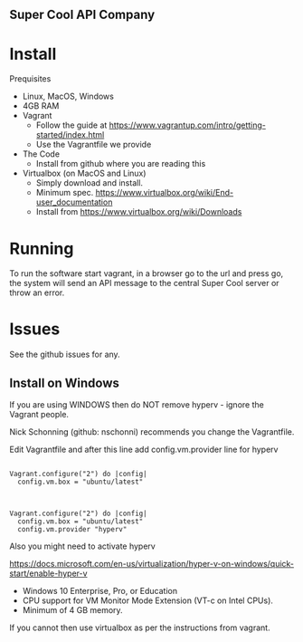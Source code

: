 Super Cool API Company
-----------------------

Install
==========

Prequisites

* Linux, MacOS, Windows
* 4GB RAM
* Vagrant	
	* Follow the guide at https://www.vagrantup.com/intro/getting-started/index.html
	* Use the Vagrantfile we provide
* The Code
	* Install from github where you are reading this
* Virtualbox (on MacOS and Linux)
	* Simply download and install.
	* Minimum spec. https://www.virtualbox.org/wiki/End-user_documentation
	* Install from https://www.virtualbox.org/wiki/Downloads

Running
==========

To run the software start vagrant, in a browser go to the url and press go, the system will send an API message to the central Super Cool server or throw an error.

Issues
============

See the github issues for any.


Install on Windows
--------------------

If you are using WINDOWS then do NOT remove hyperv - ignore the Vagrant people.

Nick Schonning (github: nschonni) recommends you change the Vagrantfile.

Edit Vagrantfile and after this line add config.vm.provider line for hyperv


```

Vagrant.configure("2") do |config|
  config.vm.box = "ubuntu/latest"


```


```

Vagrant.configure("2") do |config|
  config.vm.box = "ubuntu/latest"
  config.vm.provider "hyperv"

```

Also you might need to activate hyperv 

https://docs.microsoft.com/en-us/virtualization/hyper-v-on-windows/quick-start/enable-hyper-v

* Windows 10 Enterprise, Pro, or Education
* CPU support for VM Monitor Mode Extension (VT-c on Intel CPUs).
* Minimum of 4 GB memory.

If you cannot then use virtualbox as per the instructions from vagrant.

